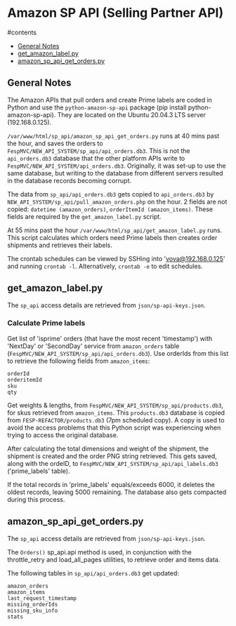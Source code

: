 # Amazon SP API (Selling Partner API)

#contents
* [General Notes](#general-notes)
* [get_amazon_label.py](#get_amazon_labelpy)
* [amazon_sp_api_get_orders.py](#amazon_sp_api_get_orderspy)


## General Notes

The Amazon APIs that pull orders and create Prime labels are coded in Python and use the `python-amazon-sp-api` package (pip install python-amazon-sp-api). They are located on the Ubuntu 20.04.3 LTS server (192.168.0.125).

`/var/www/html/sp_api/amazon_sp_api_get_orders.py` runs at 40 mins past the hour, and saves the orders to `FespMVC/NEW_API_SYSTEM/sp_api/api_orders.db3`. This is not the `api_orders.db3` database that the other platform APIs write to `FespMVC/NEW_API_SYSTEM/api_orders.db3`. Originally, it was set-up to use the same database, but writing to the database from different servers resulted in the database records becoming corrupt.

The data from `sp_api/api_orders.db3` gets copied to `api_orders.db3` by `NEW_API_SYSTEM/sp_api/pull_amazon_orders.php` on the hour. 2 fields are not copied: `datetime (amazon_orders)`, `orderItemId (amazon_items)`. These fields are required by the `get_amazon_label.py` script.

At 55 mins past the hour `/var/www/html/sp_api/get_amazon_label.py` runs. This script calculates which orders need Prime labels then creates order shipments and retrieves their labels.

The crontab schedules can be viewed by SSHing into 'vova@192.168.0.125' and running `crontab -l`. Alternatively, `crontab -e` to edit schedules.

## get_amazon_label.py

The `sp_api` access details are retrieved from `json/sp-api-keys.json`.

### Calculate Prime labels
Get list of 'isprime' orders (that have the most recent 'timestamp') with 'NextDay' or 'SecondDay' service from `amazon_orders` table (`FespMVC/NEW_API_SYSTEM/sp_api/api_orders.db3`). Use orderIds from this list to retrieve the following fields from `amazon_items`:
```
orderId
orderitemId
sku
qty
```

Get weights & lengths, from `FespMVC/NEW_API_SYSTEM/sp_api/products.db3`, for skus retrieved from `amazon_items`. This `products.db3` database is copied from `FESP-REFACTOR/products.db3` (7pm scheduled copy). A copy is used to avoid the access problems that this Python script was experiencing when trying to access the original database.

After calculating the total dimensions and weight of the shipment, the shipment is created and the order PNG string retrieved. This gets saved, along with the ordeID, to `FespMVC/NEW_API_SYSTEM/sp_api/api_labels.db3` ('prime_labels' table).

If the total records in 'prime_labels' equals/exceeds 6000, it deletes the oldest records, leaving 5000 remaining. The database also gets compacted during this process.


## amazon_sp_api_get_orders.py

The `sp_api` access details are retrieved from `json/sp-api-keys.json`.

The `Orders()` sp_api.api method is used, in conjunction with the throttle_retry
and load_all_pages utilities, to retrieve order and items data.

The following tables in `sp_api/api_orders.db3` get updated:
```
amazon_orders
amazon_items
last_request_timestamp
missing_orderIds
missing_sku_info
stats
```
